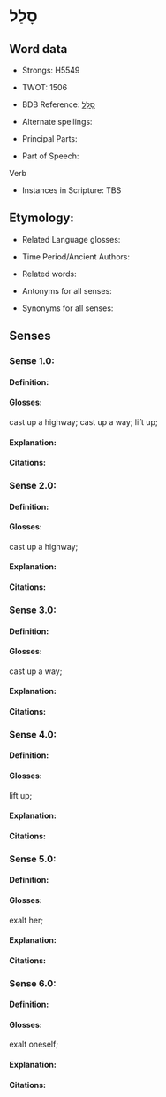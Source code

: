 # סָלַל

<!-- Status: S2="NeedsEdits" -->
<!-- Lexica used for edits:   -->

## Word data

* Strongs: H5549

* TWOT: 1506

* BDB Reference: [סָלַל](rc://en/bdb/dict/o.bo.aa)

* Alternate spellings:

* Principal Parts:

* Part of Speech:

Verb

* Instances in Scripture: TBS

## Etymology:

* Related Language glosses:

* Time Period/Ancient Authors:

* Related words:

* Antonyms for all senses:

* Synonyms for all senses:

## Senses

### Sense 1.0:

#### Definition:

#### Glosses:

cast up a highway; cast up a way; lift up; 

#### Explanation:

#### Citations:



### Sense 2.0:

#### Definition:

#### Glosses:

cast up a highway; 

#### Explanation:

#### Citations:



### Sense 3.0:

#### Definition:

#### Glosses:

cast up a way; 

#### Explanation:

#### Citations:



### Sense 4.0:

#### Definition:

#### Glosses:

lift up; 

#### Explanation:

#### Citations:



### Sense 5.0:

#### Definition:

#### Glosses:

exalt her; 

#### Explanation:

#### Citations:



### Sense 6.0:

#### Definition:

#### Glosses:

exalt oneself; 

#### Explanation:

#### Citations:




